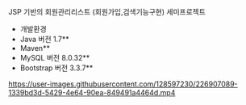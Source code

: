 JSP 기반의 회원관리리스트 (회원가입,검색기능구현) 세미프로젝트 

- 개발환경 
- Java 버전 1.7**
- Maven**
- MySQL 버전 8.0.32**
- Bootstrap 버전 3.3.7**







https://user-images.githubusercontent.com/128597230/226907089-1339bd3d-5429-4e64-90ea-849491a4464d.mp4

